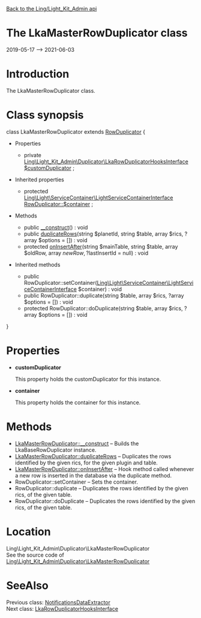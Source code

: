 [Back to the Ling/Light_Kit_Admin api](https://github.com/lingtalfi/Light_Kit_Admin/blob/master/doc/api/Ling/Light_Kit_Admin.md)



The LkaMasterRowDuplicator class
================
2019-05-17 --> 2021-06-03






Introduction
============

The LkaMasterRowDuplicator class.



Class synopsis
==============


class <span class="pl-k">LkaMasterRowDuplicator</span> extends [RowDuplicator](https://github.com/lingtalfi/Light_DatabaseUtils/blob/master/doc/api/Ling/Light_DatabaseUtils/Util/RowDuplicator.md)  {

- Properties
    - private [Ling\Light_Kit_Admin\Duplicator\LkaRowDuplicatorHooksInterface](https://github.com/lingtalfi/Light_Kit_Admin/blob/master/doc/api/Ling/Light_Kit_Admin/Duplicator/LkaRowDuplicatorHooksInterface.md) [$customDuplicator](#property-customDuplicator) ;

- Inherited properties
    - protected [Ling\Light\ServiceContainer\LightServiceContainerInterface](https://github.com/lingtalfi/Light/blob/master/doc/api/Ling/Light/ServiceContainer/LightServiceContainerInterface.md) [RowDuplicator::$container](#property-container) ;

- Methods
    - public [__construct](https://github.com/lingtalfi/Light_Kit_Admin/blob/master/doc/api/Ling/Light_Kit_Admin/Duplicator/LkaMasterRowDuplicator/__construct.md)() : void
    - public [duplicateRows](https://github.com/lingtalfi/Light_Kit_Admin/blob/master/doc/api/Ling/Light_Kit_Admin/Duplicator/LkaMasterRowDuplicator/duplicateRows.md)(string $planetId, string $table, array $rics, ?array $options = []) : void
    - protected [onInsertAfter](https://github.com/lingtalfi/Light_Kit_Admin/blob/master/doc/api/Ling/Light_Kit_Admin/Duplicator/LkaMasterRowDuplicator/onInsertAfter.md)(string $mainTable, string $table, array $oldRow, array $newRow, ?$lastInsertId = null) : void

- Inherited methods
    - public RowDuplicator::setContainer([Ling\Light\ServiceContainer\LightServiceContainerInterface](https://github.com/lingtalfi/Light/blob/master/doc/api/Ling/Light/ServiceContainer/LightServiceContainerInterface.md) $container) : void
    - public RowDuplicator::duplicate(string $table, array $rics, ?array $options = []) : void
    - protected RowDuplicator::doDuplicate(string $table, array $rics, ?array $options = []) : void

}




Properties
=============

- <span id="property-customDuplicator"><b>customDuplicator</b></span>

    This property holds the customDuplicator for this instance.
    
    

- <span id="property-container"><b>container</b></span>

    This property holds the container for this instance.
    
    



Methods
==============

- [LkaMasterRowDuplicator::__construct](https://github.com/lingtalfi/Light_Kit_Admin/blob/master/doc/api/Ling/Light_Kit_Admin/Duplicator/LkaMasterRowDuplicator/__construct.md) &ndash; Builds the LkaBaseRowDuplicator instance.
- [LkaMasterRowDuplicator::duplicateRows](https://github.com/lingtalfi/Light_Kit_Admin/blob/master/doc/api/Ling/Light_Kit_Admin/Duplicator/LkaMasterRowDuplicator/duplicateRows.md) &ndash; Duplicates the rows identified by the given rics, for the given plugin and table.
- [LkaMasterRowDuplicator::onInsertAfter](https://github.com/lingtalfi/Light_Kit_Admin/blob/master/doc/api/Ling/Light_Kit_Admin/Duplicator/LkaMasterRowDuplicator/onInsertAfter.md) &ndash; Hook method called whenever a new row is inserted in the database via the duplicate method.
- RowDuplicator::setContainer &ndash; Sets the container.
- RowDuplicator::duplicate &ndash; Duplicates the rows identified by the given rics, of the given table.
- RowDuplicator::doDuplicate &ndash; Duplicates the rows identified by the given rics, of the given table.





Location
=============
Ling\Light_Kit_Admin\Duplicator\LkaMasterRowDuplicator<br>
See the source code of [Ling\Light_Kit_Admin\Duplicator\LkaMasterRowDuplicator](https://github.com/lingtalfi/Light_Kit_Admin/blob/master/Duplicator/LkaMasterRowDuplicator.php)



SeeAlso
==============
Previous class: [NotificationsDataExtractor](https://github.com/lingtalfi/Light_Kit_Admin/blob/master/doc/api/Ling/Light_Kit_Admin/DataExtractor/NotificationsDataExtractor.md)<br>Next class: [LkaRowDuplicatorHooksInterface](https://github.com/lingtalfi/Light_Kit_Admin/blob/master/doc/api/Ling/Light_Kit_Admin/Duplicator/LkaRowDuplicatorHooksInterface.md)<br>
